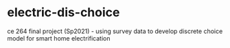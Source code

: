 # electric-dis-choice
ce 264 final project (Sp2021) - using survey data to develop discrete choice model for smart home electrification

